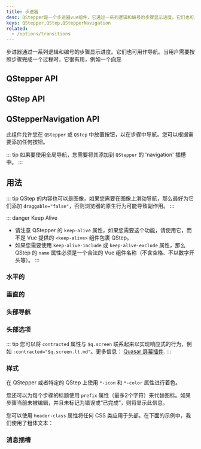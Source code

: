 ```yaml
---
title: 步进器
desc: QStepper是一个步进器vue组件，它通过一系列逻辑和编号的步骤显示进度。它们也可用作导航。当用户需要按照步骤完成一个过程时，它很有用，例如一个向导。
keys: QStepper,QStep,QStepperNavigation
related:
  - /options/transitions
---
```


步进器通过一系列逻辑和编号的步骤显示进度。它们也可用作导航。当用户需要按照步骤完成一个过程时，它很有用，例如一个[向导](https://en.wikipedia.org/wiki/Wizard_(software))


## QStepper API

<doc-api file="QStepper" />

## QStep API

<doc-api file="QStep" />

## QStepperNavigation API

此组件允许您在 `QStepper` 或 `QStep` 中放置按钮，以在步骤中导航。您可以根据需要添加任何按钮。

::: tip
如果要使用全局导航，您需要将其添加到 `QStepper` 的 'navigation' 插槽中。
:::

<doc-api file="QStepperNavigation" />

## 用法

::: tip
QStep 的内容也可以是图像，如果您需要在图像上滑动导航，那么最好为它们添加 `draggable="false"`，否则浏览器的原生行为可能导致副作用。
:::

::: danger Keep Alive
*  请注意 QStepper 的 `keep-alive` 属性，如果您需要这个功能，请使用它，而不是 Vue 提供的 `<keep-alive>` 组件包裹 QStep。
* 如果您需要使用 `keep-alive-include` 或 `keep-alive-exclude` 属性，那么 QStep 的 `name` 属性必须是一个合法的 Vue 组件名称（不含空格、不以数字开头等）。
:::

### 水平的

<doc-example title="水平的" file="QStepper/TypeHorizontal" />

### 垂直的

<doc-example title="垂直的" file="QStepper/TypeVertical" />

### 头部导航

<doc-example title="非线性头部导航" file="QStepper/NonLinearNavigation" />

<doc-example title="线性头部导航" file="QStepper/LinearNavigation" />

### 头部选项
<doc-example title="步骤错误信号" file="QStepper/StepError" />

<doc-example title="替代标签" file="QStepper/AlternativeLabels" />

::: tip
您可以将 `contracted` 属性与 `$q.screen` 联系起来以实现响应式的行为，例如 `:contracted="$q.screen.lt.md"`。更多信息： [Quasar 屏幕插件](/options/screen-plugin).
:::

<doc-example title="Contracted" file="QStepper/Contracted" />

### 样式

在 QStepper 或者特定的 QStep 上使用 `*-icon` 和 `*-color` 属性进行着色。

<doc-example title="着色" file="QStepper/Coloring" />

您还可以为每个步骤的标题使用 `prefix` 属性（最多2个字符）来代替图标。如果步骤当前未被编辑，并且未标记为错误或“已完成”，则将显示此信息。

<doc-example title="步骤前缀" file="QStepper/Prefix" />

<doc-example title="黑色模式" file="QStepper/Dark" />

您可以使用 `header-class` 属性将任何 CSS 类应用于头部。在下面的示例中，我们使用了粗体文本：

<doc-example title="Header Class" file="QStepper/HeaderClass" />

### 消息插槽

<doc-example title="消息插槽 with fixed height steps" file="QStepper/MessageSlot" />
